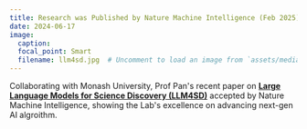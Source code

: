 ```yaml
---
title: Research was Published by Nature Machine Intelligence (Feb 2025)
date: 2024-06-17
image:
  caption: 
  focal_point: Smart
  filename: llm4sd.jpg  # Uncomment to load an image from `assets/media/` instead.
---
```


Collaborating with Monash University, Prof Pan's recent paper on [**Large Language Models for Science Discovery (LLM4SD)**](https://rdcu.be/ebbY3) accepted by Nature Machine Intelligence, showing the Lab's excellence on advancing next-gen AI algroithm. 

<!--more-->
